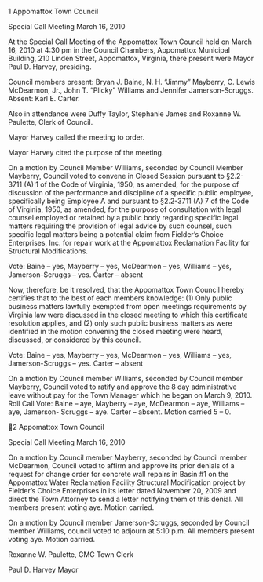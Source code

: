 1  Appomattox Town Council

Special Call Meeting
March 16, 2010

At the Special Call Meeting of the Appomattox Town Council held on March 16, 2010 at 4:30
pm in the Council Chambers, Appomattox Municipal Building, 210 Linden Street, Appomattox,
Virginia, there present were Mayor Paul D. Harvey, presiding.

Council members present:  Bryan J. Baine, N. H. “Jimmy” Mayberry, C. Lewis McDearmon, Jr.,
John T. “Plicky” Williams and Jennifer Jamerson-Scruggs.  Absent:  Karl E. Carter.

Also in attendance were Duffy Taylor, Stephanie James and Roxanne W. Paulette, Clerk of
Council.

Mayor Harvey called the meeting to order.

Mayor Harvey cited the purpose of the meeting.

On a motion by Council Member Williams, seconded by Council Member Mayberry, Council
voted to convene in Closed Session pursuant to §2.2-3711 (A) 1 of the Code of Virginia, 1950,
as amended, for the purpose of discussion of the performance and discipline of a specific public
employee, specifically being Employee A and pursuant to §2.2-3711 (A) 7 of the Code of
Virginia, 1950, as amended, for the purpose of consultation with legal counsel employed or
retained by a public body regarding specific legal matters requiring the provision of legal advice
by such counsel, such specific legal matters being a potential claim from Fielder’s Choice
Enterprises, Inc. for repair work at the Appomattox Reclamation Facility for Structural
Modifications.

 Vote:  Baine – yes, Mayberry – yes, McDearmon – yes, Williams – yes,
Jamerson-Scruggs – yes.  Carter – absent

Now, therefore, be it resolved, that the Appomattox Town Council hereby certifies that to the
best of each members knowledge: (1) Only public business matters lawfully exempted from open
meetings requirements by Virginia law were discussed in the closed meeting to which this
certificate resolution applies, and (2) only such public business matters as were identified in the
motion convening the closed meeting were heard, discussed, or considered by this council.

Vote:   Baine – yes, Mayberry – yes, McDearmon – yes, Williams – yes,
Jamerson-Scruggs – yes.  Carter – absent

On a motion by Council member Williams, seconded by Council member Mayberry, Council
voted to ratify and approve the 8 day administrative leave without pay for the Town Manager
which he began on March 9, 2010.
Roll Call Vote:  Baine – aye, Mayberry – aye, McDearmon – aye, Williams – aye, Jamerson-
Scruggs – aye.  Carter – absent.
Motion carried 5 – 0.

2  Appomattox Town Council

Special Call Meeting
March 16, 2010

On a motion by Council member Mayberry, seconded by Council member McDearmon, Council
voted to affirm and approve its prior denials of a request for change order for concrete wall
repairs in Basin #1 on the Appomattox Water Reclamation Facility Structural Modification
project by Fielder’s Choice Enterprises in its letter dated November 20, 2009 and direct the
Town Attorney to send a letter notifying them of this denial.  All members present voting aye.
Motion carried.

On a motion by Council member Jamerson-Scruggs, seconded by Council member Williams,
council voted to adjourn at 5:10 p.m.  All members present voting aye.  Motion carried.

Roxanne W. Paulette, CMC
Town Clerk

Paul D. Harvey
Mayor

